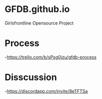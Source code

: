 # GFDB.github.io
Girlsfrontline Opensource Project

# Process
-https://trello.com/b/sPsg0jzu/gfdb-process

# Disscussion
-https://discordapp.com/invite/8eTFTSa

